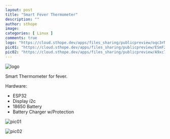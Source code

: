 ```yaml
---
layout: post
title: "Smart Fever Thermometer"
description: ""
author: sthope
image: 
categories: [ Linux ]
comments: true
logo: "https://cloud.sthope.dev/apps/files_sharing/publicpreview/oqc3rNmkdjGCgrS?x=1196&y=481&a=true&file=sthope_smart_thermometer.png"
pic01: "https://cloud.sthope.dev/apps/files_sharing/publicpreview/ESmF22ngpSXMZHF?x=1196&y=542&a=true&file=Screenshot%2520from%25202021-11-16%252018-10-29.png"
pic02: "https://cloud.sthope.dev/apps/files_sharing/publicpreview/A9xc7bbmXzZ4SBi?x=1196&y=542&a=true&file=Screenshot%2520from%25202021-11-16%252018-10-39.png"
---
```


![logo]({{page.logo}})  

Smart Thermometer for fever.

Hardware:
- ESP32
- Display i2c
- 18650 Battery
- Battery Charger w/Protection


![pic01]({{page.pic01}})  

![pic02]({{page.pic02}})  
